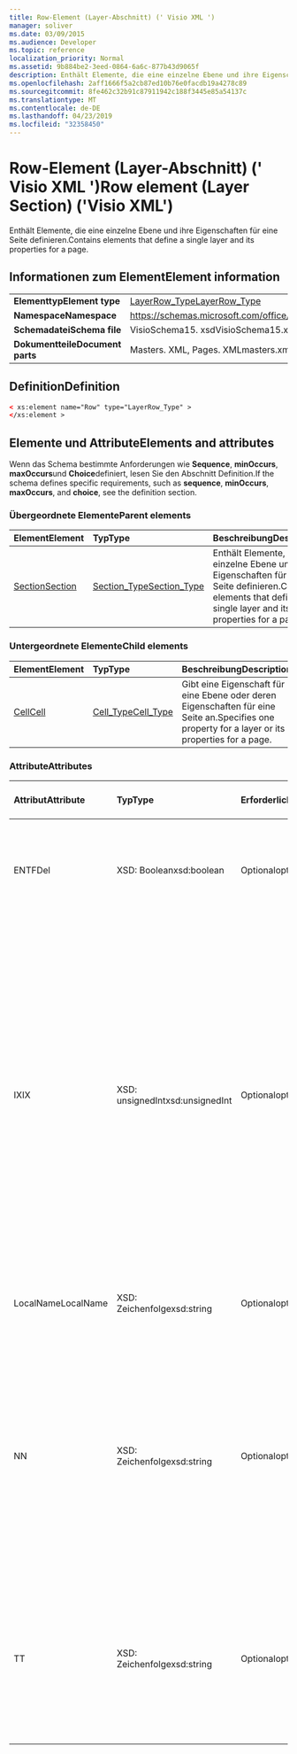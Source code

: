 ```yaml
---
title: Row-Element (Layer-Abschnitt) (' Visio XML ')
manager: soliver
ms.date: 03/09/2015
ms.audience: Developer
ms.topic: reference
localization_priority: Normal
ms.assetid: 9b884be2-3eed-0864-6a6c-877b43d9065f
description: Enthält Elemente, die eine einzelne Ebene und ihre Eigenschaften für eine Seite definieren.
ms.openlocfilehash: 2aff1666f5a2cb87ed10b76e0facdb19a4278c89
ms.sourcegitcommit: 8fe462c32b91c87911942c188f3445e85a54137c
ms.translationtype: MT
ms.contentlocale: de-DE
ms.lasthandoff: 04/23/2019
ms.locfileid: "32358450"
---
```

# <a name="row-element-layer-section-visio-xml"></a><span data-ttu-id="a722d-103">Row-Element (Layer-Abschnitt) (' Visio XML ')</span><span class="sxs-lookup"><span data-stu-id="a722d-103">Row element (Layer Section) ('Visio XML')</span></span>

<span data-ttu-id="a722d-104">Enthält Elemente, die eine einzelne Ebene und ihre Eigenschaften für eine Seite definieren.</span><span class="sxs-lookup"><span data-stu-id="a722d-104">Contains elements that define a single layer and its properties for a page.</span></span>
  
## <a name="element-information"></a><span data-ttu-id="a722d-105">Informationen zum Element</span><span class="sxs-lookup"><span data-stu-id="a722d-105">Element information</span></span>

|||
|:-----|:-----|
|<span data-ttu-id="a722d-106">**Elementtyp**</span><span class="sxs-lookup"><span data-stu-id="a722d-106">**Element type**</span></span> <br/> |[<span data-ttu-id="a722d-107">LayerRow_Type</span><span class="sxs-lookup"><span data-stu-id="a722d-107">LayerRow_Type</span></span>](layerrow_type-complextypevisio-xml.md) <br/> |
|<span data-ttu-id="a722d-108">**Namespace**</span><span class="sxs-lookup"><span data-stu-id="a722d-108">**Namespace**</span></span> <br/> |https://schemas.microsoft.com/office/visio/2012/main  <br/> |
|<span data-ttu-id="a722d-109">**Schemadatei**</span><span class="sxs-lookup"><span data-stu-id="a722d-109">**Schema file**</span></span> <br/> |<span data-ttu-id="a722d-110">VisioSchema15. xsd</span><span class="sxs-lookup"><span data-stu-id="a722d-110">VisioSchema15.xsd</span></span>  <br/> |
|<span data-ttu-id="a722d-111">**Dokumentteile**</span><span class="sxs-lookup"><span data-stu-id="a722d-111">**Document parts**</span></span> <br/> |<span data-ttu-id="a722d-112">Masters. XML, Pages. XML</span><span class="sxs-lookup"><span data-stu-id="a722d-112">masters.xml, pages.xml</span></span>  <br/> |
   
## <a name="definition"></a><span data-ttu-id="a722d-113">Definition</span><span class="sxs-lookup"><span data-stu-id="a722d-113">Definition</span></span>

```XML
< xs:element name="Row" type="LayerRow_Type" >
</xs:element >
```

## <a name="elements-and-attributes"></a><span data-ttu-id="a722d-114">Elemente und Attribute</span><span class="sxs-lookup"><span data-stu-id="a722d-114">Elements and attributes</span></span>

<span data-ttu-id="a722d-115">Wenn das Schema bestimmte Anforderungen wie **Sequence**, **minOccurs**, **maxOccurs**und **Choice**definiert, lesen Sie den Abschnitt Definition.</span><span class="sxs-lookup"><span data-stu-id="a722d-115">If the schema defines specific requirements, such as **sequence**, **minOccurs**, **maxOccurs**, and **choice**, see the definition section.</span></span> 
  
### <a name="parent-elements"></a><span data-ttu-id="a722d-116">Übergeordnete Elemente</span><span class="sxs-lookup"><span data-stu-id="a722d-116">Parent elements</span></span>

|<span data-ttu-id="a722d-117">**Element**</span><span class="sxs-lookup"><span data-stu-id="a722d-117">**Element**</span></span>|<span data-ttu-id="a722d-118">**Typ**</span><span class="sxs-lookup"><span data-stu-id="a722d-118">**Type**</span></span>|<span data-ttu-id="a722d-119">**Beschreibung**</span><span class="sxs-lookup"><span data-stu-id="a722d-119">**Description**</span></span>|
|:-----|:-----|:-----|
|[<span data-ttu-id="a722d-120">Section</span><span class="sxs-lookup"><span data-stu-id="a722d-120">Section</span></span>](section-element-sheet_type-complextypevisio-xml.md) <br/> |[<span data-ttu-id="a722d-121">Section_Type</span><span class="sxs-lookup"><span data-stu-id="a722d-121">Section_Type</span></span>](section_type-complextypevisio-xml.md) <br/> |<span data-ttu-id="a722d-122">Enthält Elemente, die eine einzelne Ebene und ihre Eigenschaften für eine Seite definieren.</span><span class="sxs-lookup"><span data-stu-id="a722d-122">Contains elements that define a single layer and its properties for a page.</span></span>  <br/> |
   
### <a name="child-elements"></a><span data-ttu-id="a722d-123">Untergeordnete Elemente</span><span class="sxs-lookup"><span data-stu-id="a722d-123">Child elements</span></span>

|<span data-ttu-id="a722d-124">**Element**</span><span class="sxs-lookup"><span data-stu-id="a722d-124">**Element**</span></span>|<span data-ttu-id="a722d-125">**Typ**</span><span class="sxs-lookup"><span data-stu-id="a722d-125">**Type**</span></span>|<span data-ttu-id="a722d-126">**Beschreibung**</span><span class="sxs-lookup"><span data-stu-id="a722d-126">**Description**</span></span>|
|:-----|:-----|:-----|
|[<span data-ttu-id="a722d-127">Cell</span><span class="sxs-lookup"><span data-stu-id="a722d-127">Cell</span></span>](cell-element-layer-sectionvisio-xml.md) <br/> |[<span data-ttu-id="a722d-128">Cell_Type</span><span class="sxs-lookup"><span data-stu-id="a722d-128">Cell_Type</span></span>](cell_type-complextypevisio-xml.md) <br/> |<span data-ttu-id="a722d-129">Gibt eine Eigenschaft für eine Ebene oder deren Eigenschaften für eine Seite an.</span><span class="sxs-lookup"><span data-stu-id="a722d-129">Specifies one property for a layer or its properties for a page.</span></span>  <br/> |
   
### <a name="attributes"></a><span data-ttu-id="a722d-130">Attribute</span><span class="sxs-lookup"><span data-stu-id="a722d-130">Attributes</span></span>

|<span data-ttu-id="a722d-131">**Attribut**</span><span class="sxs-lookup"><span data-stu-id="a722d-131">**Attribute**</span></span>|<span data-ttu-id="a722d-132">**Typ**</span><span class="sxs-lookup"><span data-stu-id="a722d-132">**Type**</span></span>|<span data-ttu-id="a722d-133">**Erforderlich**</span><span class="sxs-lookup"><span data-stu-id="a722d-133">**Required**</span></span>|<span data-ttu-id="a722d-134">**Beschreibung**</span><span class="sxs-lookup"><span data-stu-id="a722d-134">**Description**</span></span>|<span data-ttu-id="a722d-135">**Mögliche Werte**</span><span class="sxs-lookup"><span data-stu-id="a722d-135">**Possible values**</span></span>|
|:-----|:-----|:-----|:-----|:-----|
|<span data-ttu-id="a722d-136">ENTF</span><span class="sxs-lookup"><span data-stu-id="a722d-136">Del</span></span>  <br/> |<span data-ttu-id="a722d-137">XSD: Boolean</span><span class="sxs-lookup"><span data-stu-id="a722d-137">xsd:boolean</span></span>  <br/> |<span data-ttu-id="a722d-138">Optional</span><span class="sxs-lookup"><span data-stu-id="a722d-138">optional</span></span>  <br/> |<span data-ttu-id="a722d-139">Gibt an, ob eine Zeile, die andernfalls von einem Master-Shape geerbt würde, gelöscht wurde.</span><span class="sxs-lookup"><span data-stu-id="a722d-139">Specifies whether a row that would otherwise be inherited from a master shape has been deleted.</span></span>  <br/> |<span data-ttu-id="a722d-140">Werte des XSD: Boolean-Typs.</span><span class="sxs-lookup"><span data-stu-id="a722d-140">Values of the xsd:boolean type.</span></span>  <br/> |
|<span data-ttu-id="a722d-141">IX</span><span class="sxs-lookup"><span data-stu-id="a722d-141">IX</span></span>  <br/> |<span data-ttu-id="a722d-142">XSD: unsignedInt</span><span class="sxs-lookup"><span data-stu-id="a722d-142">xsd:unsignedInt</span></span>  <br/> |<span data-ttu-id="a722d-143">Optional</span><span class="sxs-lookup"><span data-stu-id="a722d-143">optional</span></span>  <br/> |<span data-ttu-id="a722d-144">Gibt den 1-basierten Bezeichner für die Zeile an.</span><span class="sxs-lookup"><span data-stu-id="a722d-144">Specifies the one-based identifier for the row.</span></span> <span data-ttu-id="a722d-145">Sie sollte unqiue und größer sein als andere Bezeichner im gleichen Abschnitt. Das Attribut IX wird nur für die Abschnitte Character, Connection, Field, FillGradient, Geometry, Layer, LineGradient, Paragraph, Rezensent, Scratch und Tabs verwendet.</span><span class="sxs-lookup"><span data-stu-id="a722d-145">It should be unqiue and greater than other identifiers in the same section.The IX attribute is only used for the Character, Connection, Field, FillGradient, Geometry, Layer, LineGradient, Paragraph, Reviewer, Scratch, and Tabs sections.</span></span> <span data-ttu-id="a722d-146">Eine Zeile kann nur eines der Attribute IX oder N aufweisen.</span><span class="sxs-lookup"><span data-stu-id="a722d-146">A row can only have one of the IX or N attributes.</span></span>  <br/> |<span data-ttu-id="a722d-147">Werte des XSD: unsignedInt-Typs.</span><span class="sxs-lookup"><span data-stu-id="a722d-147">Values of the xsd:unsignedInt type.</span></span>  <br/> |
|<span data-ttu-id="a722d-148">LocalName</span><span class="sxs-lookup"><span data-stu-id="a722d-148">LocalName</span></span>  <br/> |<span data-ttu-id="a722d-149">XSD: Zeichenfolge</span><span class="sxs-lookup"><span data-stu-id="a722d-149">xsd:string</span></span>  <br/> |<span data-ttu-id="a722d-150">Optional</span><span class="sxs-lookup"><span data-stu-id="a722d-150">optional</span></span>  <br/> |<span data-ttu-id="a722d-151">Gibt den eindeutigen sprachenabhängigen Namen der Zeile an.</span><span class="sxs-lookup"><span data-stu-id="a722d-151">Specifies the unique language-dependent name of the row.</span></span>  <br/> |<span data-ttu-id="a722d-152">Werte des XSD: String-Typs.</span><span class="sxs-lookup"><span data-stu-id="a722d-152">Values of the xsd:string type.</span></span>  <br/> |
|<span data-ttu-id="a722d-153">N</span><span class="sxs-lookup"><span data-stu-id="a722d-153">N</span></span>  <br/> |<span data-ttu-id="a722d-154">XSD: Zeichenfolge</span><span class="sxs-lookup"><span data-stu-id="a722d-154">xsd:string</span></span>  <br/> |<span data-ttu-id="a722d-155">Optional</span><span class="sxs-lookup"><span data-stu-id="a722d-155">optional</span></span>  <br/> |<span data-ttu-id="a722d-156">Gibt den eindeutigen sprachunabhängigen Namen der Zeile an. Das N-Attribut wird nur für die Abschnitte User, Property, Actions, Control, Connection, Hyperlink und ActionTag verwendet.</span><span class="sxs-lookup"><span data-stu-id="a722d-156">Specifies the unique language-independent name of the row.The N attribute is only used for the User, Property, Actions, Control, Connection, Hyperlink, and ActionTag sections.</span></span> <span data-ttu-id="a722d-157">Eine Zeile kann nur eines der Attribute IX oder N aufweisen.</span><span class="sxs-lookup"><span data-stu-id="a722d-157">A row can only have one of the IX or N attributes.</span></span>  <br/> |<span data-ttu-id="a722d-158">Werte des XSD: String-Typs.</span><span class="sxs-lookup"><span data-stu-id="a722d-158">Values of the xsd:string type.</span></span>  <br/> |
|<span data-ttu-id="a722d-159">T</span><span class="sxs-lookup"><span data-stu-id="a722d-159">T</span></span>  <br/> |<span data-ttu-id="a722d-160">XSD: Zeichenfolge</span><span class="sxs-lookup"><span data-stu-id="a722d-160">xsd:string</span></span>  <br/> |<span data-ttu-id="a722d-161">Optional</span><span class="sxs-lookup"><span data-stu-id="a722d-161">optional</span></span>  <br/> |<span data-ttu-id="a722d-162">Gibt den Typ des durch die Zeile dargestellten geometrischen Pfads an und wird in der Geometrie Visualisierung verwendet.</span><span class="sxs-lookup"><span data-stu-id="a722d-162">Specifies the type of the geometric path represented by the row and used in geometry visualization.</span></span> <span data-ttu-id="a722d-163">Das T-Attribut wird nur für den Abschnitt Geometry verwendet.</span><span class="sxs-lookup"><span data-stu-id="a722d-163">The T attribute is only used for the Geometry section.</span></span>  <br/> |<span data-ttu-id="a722d-164">Werte des XSD: String-Typs.</span><span class="sxs-lookup"><span data-stu-id="a722d-164">Values of the xsd:string type.</span></span>  <br/> |
   


